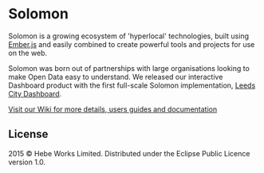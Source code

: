 # Solomon 

Solomon is a growing ecosystem of 'hyperlocal' technologies, built using [Ember.js](http://www.emberjs.com) and easily combined to create powerful tools and projects for use on the web.

Solomon was born out of partnerships with large organisations looking to make Open Data easy to understand. We released our interactive Dashboard product with the first full-scale Solomon implementation, [Leeds City Dashboard](http://dashboard.leedsdatamill.org).

[Visit our Wiki for more details, users guides and documentation](https://github.com/hebeworks/Solomon/wiki)

## License
2015 © Hebe Works Limited. Distributed under the Eclipse Public Licence version 1.0.
